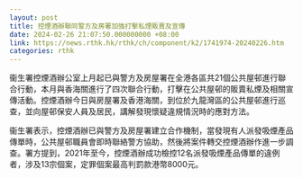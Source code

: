 ```yaml
---
layout: post
title: 控煙酒辦聯同警方及房署加強打擊私煙販賣及宣傳
date: 2024-02-26 21:07:50.000000000 +08:00
link: https://news.rthk.hk/rthk/ch/component/k2/1741974-20240226.htm
categories: rthk
---
```


衞生署控煙酒辦公室上月起已與警方及房屋署在全港各區共21個公共屋邨進行聯合行動，本月與香海關進行了四次聯合行動，打擊在公共屋邨的販賣私煙及相關宣傳活動。控煙酒辦今日與房屋署及香港海關，到位於九龍灣區的公共屋邨進行巡查，並向屋邨保安人員及居民，講解發現懷疑違規情況時的應對方法。

衞生署表示，控煙酒辦已與警方及房屋署建立合作機制，當發現有人派發吸煙產品傳單時，公共屋邨職員會即時聯絡警方協助，然後將案件轉交控煙酒辦作進一步調查。署方提到，2021年至今，控煙酒辦成功檢控12名派發吸煙產品傳單的違例者，涉及13宗個案，定罪個案最高判罰款港幣8000元。　
